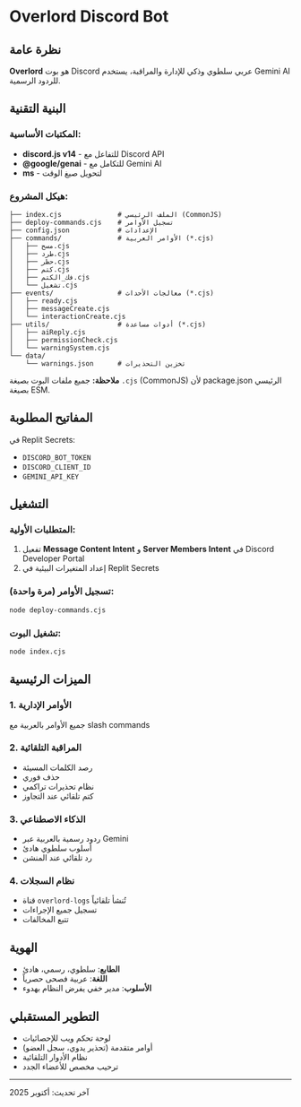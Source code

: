 # Overlord Discord Bot

## نظرة عامة
**Overlord** هو بوت Discord عربي سلطوي وذكي للإدارة والمراقبة، يستخدم Gemini AI للردود الرسمية.

## البنية التقنية

### المكتبات الأساسية:
- **discord.js v14** - للتفاعل مع Discord API
- **@google/genai** - للتكامل مع Gemini AI
- **ms** - لتحويل صيغ الوقت

### هيكل المشروع:
```
├── index.cjs              # الملف الرئيسي (CommonJS)
├── deploy-commands.cjs    # تسجيل الأوامر
├── config.json            # الإعدادات
├── commands/              # الأوامر العربية (*.cjs)
│   ├── مسح.cjs
│   ├── طرد.cjs
│   ├── حظر.cjs
│   ├── كتم.cjs
│   ├── فك_الكتم.cjs
│   └── تشغيل.cjs
├── events/                # معالجات الأحداث (*.cjs)
│   ├── ready.cjs
│   ├── messageCreate.cjs
│   └── interactionCreate.cjs
├── utils/                 # أدوات مساعدة (*.cjs)
│   ├── aiReply.cjs
│   ├── permissionCheck.cjs
│   └── warningSystem.cjs
└── data/
    └── warnings.json      # تخزين التحذيرات
```

**ملاحظة:** جميع ملفات البوت بصيغة `.cjs` (CommonJS) لأن package.json الرئيسي بصيغة ESM.

## المفاتيح المطلوبة
في Replit Secrets:
- `DISCORD_BOT_TOKEN`
- `DISCORD_CLIENT_ID`
- `GEMINI_API_KEY`

## التشغيل

### المتطلبات الأولية:
1. تفعيل **Message Content Intent** و **Server Members Intent** في Discord Developer Portal
2. إعداد المتغيرات البيئية في Replit Secrets

### تسجيل الأوامر (مرة واحدة):
```bash
node deploy-commands.cjs
```

### تشغيل البوت:
```bash
node index.cjs
```

## الميزات الرئيسية

### 1. الأوامر الإدارية
جميع الأوامر بالعربية مع slash commands

### 2. المراقبة التلقائية
- رصد الكلمات المسيئة
- حذف فوري
- نظام تحذيرات تراكمي
- كتم تلقائي عند التجاوز

### 3. الذكاء الاصطناعي
- ردود رسمية بالعربية عبر Gemini
- أسلوب سلطوي هادئ
- رد تلقائي عند المنشن

### 4. نظام السجلات
- قناة `overlord-logs` تُنشأ تلقائياً
- تسجيل جميع الإجراءات
- تتبع المخالفات

## الهوية
- **الطابع**: سلطوي، رسمي، هادئ
- **اللغة**: عربية فصحى حصرياً
- **الأسلوب**: مدير خفي يفرض النظام بهدوء

## التطوير المستقبلي
- لوحة تحكم ويب للإحصائيات
- أوامر متقدمة (تحذير يدوي، سجل العضو)
- نظام الأدوار التلقائية
- ترحيب مخصص للأعضاء الجدد

---

آخر تحديث: أكتوبر 2025
